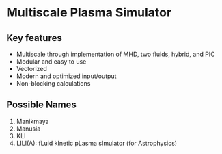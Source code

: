 # Multiscale Plasma Simulator
## Key features
* Multiscale through implementation of MHD, two fluids, hybrid, and PIC
* Modular and easy to use
* Vectorized
* Modern and optimized input/output
* Non-blocking calculations

## Possible Names
1. Manikmaya
2. Manusia
3. KLI
4. LILI(A): fLuid kInetic pLasma sImulator (for Astrophysics)
